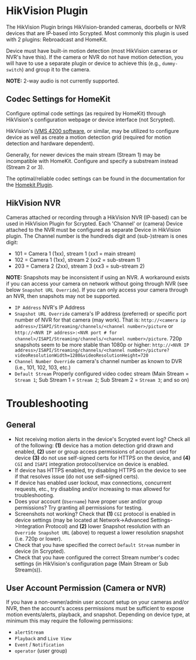 # HikVision Plugin
The HikVision Plugin brings HikVision-branded cameras, doorbells or NVR devices that are IP-based into Scrypted.
Most commonly this plugin is used with 2 plugins: Rebroadcast and HomeKit.

Device must have built-in motion detection (most HikVision cameras or NVR's have this).
If the camera or NVR do not have motion detection, you will have to use a separate plugin or device to achieve this (e.g., `dummy-switch`) and group it to the camera.

**NOTE:** 2-way audio is not currently supported.

## Codec Settings for HomeKit
Configure optimal code settings (as required by HomeKit) through HikVision's configuration webpage or device interface (not Scrypted).

HikVision's [iVMS 4200 software](https://www.hikvision.com/en/support/tools/), or similar, may be utilized to configure device as well as create a motion detection grid (required for motion detection and hardware dependent).

Generally, for newer devices the main stream (Stream 1) may be incompatible with HomeKit.
Configure and specify a substream instead (Stream 2 or 3).

The optimal/reliable codec settings can be found in the documentation for the [Homekit Plugin](https://github.com/koush/scrypted/tree/main/plugins/homekit).

## HikVision NVR
Cameras attached or recording through a HikVision NVR (IP-based) can be used in HikVision Plugin for Scrypted. 
Each 'Channel' or (camera) Device attached to the NVR must be configured as separate Device in HikVision plugin.
The Channel number is the hundreds digit and (sub-)stream is ones digit:
* 101 = Camera 1 (1xx), stream 1 (xx1 = main stream)
* 102 = Camera 1 (1xx), stream 2 (xx2 = sub-stream 1)
* 203 = Camera 2 (2xx), stream 3 (xx3 = sub-stream 2)

**NOTE:** Snapshots may be inconsistent if using an NVR.  A workaround exists if you can access your camera on network without going through NVR (see below `Snapshot URL Override`).  If you can only access your camera through an NVR, then snapshots may not be supported.

* `IP Address` NVR's IP Address
* `Snapshot URL Override` camera's IP address (preferred) or specific port number of NVR for that camera (may work). That is: `http://<camera ip address>/ISAPI/Streaming/channels/<channel number>/picture` or `http://<NVR IP address>:<NVR port # for channel>/ISAPI/Streaming/channels/<channel number>/picture`. 720p snapshots seem to be more stable than 1080p or higher: `http://<NVR IP address>/ISAPI/Streaming/channels/<channel number>/picture?videoResolutionWidth=1280&videoResolutionHeight=720`
* `Channel Number Override` camera's channel number as known to DVR (i.e., 101, 102, 103, etc.)
* `Default Stream` Properly configured video codec stream (Main Stream = `Stream 1`; Sub Stream 1 = `Stream 2`; Sub Stream 2 = `Stream 3`; and so on)

# Troubleshooting
## General
* Not receiving motion alerts in the device's Scrypted event log? Check all of the following: **(1)** device has a motion detection grid drawn and enabled, **(2)** user or group access permissions of account used for device **(3)** do not use self-signed certs for HTTPS on the device, and **(4)** `CGI` and `ISAPI` integration protocol/service on device is enabled. 
* If device has HTTPS enabled, try disabling HTTPS on the device to see if that resolves issue (do not use self-signed certs).
* If device has enabled user lockout, max connections, concurrent requests, etc., try disabling and/or increasing to max allowed for troubleshooting.
* Does your account (`Username`) have proper user and/or group permissions?  Try granting all permissions for testing. 
* Screenshots not working?  Check that **(1)** `CGI` protocol is enabled in device settings (may be located at Network->Advanced Settings->Integration Protocol) and **(2)** lower Snapshot resolution with an `Override Snapshot URL` (above) to request a lower resolution snapshot (i.e. 720p or lower).
* Check that you have specified the correct `Default Stream` number in device (in Scrypted).
* Check that you have configured the correct Stream number's codec settings (in HikVision's configuration page (Main Stream or Sub Stream(s)).
 
## User Account Permission (Camera or NVR)
If you have a non-owner/admin user account setup on your cameras and/or NVR, then the account's access permissions must be sufficient to expose motion events/alerts,  playback, and snapshot.  Depending on device type, at minimum this may require the following permissions:
* `alertStream`
* `Playback` and `Live View`
* `Event` / `Notification`
* `operator` (user group)
